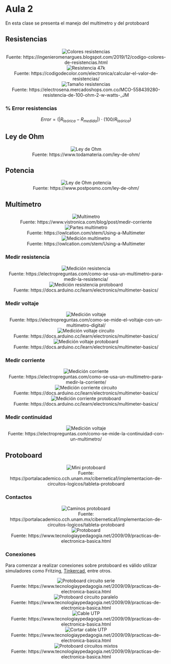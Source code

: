<h1>Aula 2</h1>

En esta clase se presenta el manejo del multímetro y del protoboard

<h2>Resistencias</h2>

<div align="center">
<img src="Imagenes/image-10.png" alt="Colores resistencias"/>
<br>
<figcaption>Fuente: https://ingenieromenargues.blogspot.com/2019/12/codigo-colores-de-resistencias.html</figcaption>
</div>

<div align="center">
<img src="Imagenes/image-12.png" alt="Resistencia 47k"/>
<br>
<figcaption>Fuente: https://codigodecolor.com/electronica/calcular-el-valor-de-resistencias/</figcaption>
</div>

<div align="center">
<img src="Imagenes/image-11.png" alt="Tamaño resistencias"/>
<br>
<figcaption>Fuente: https://electrosena.mercadoshops.com.co/MCO-558439280-resistencia-de-100-ohm-2-w-watts-_JM</figcaption>
</div>

<h3>% Error resistencias</h3>

$$Error = (|R_{teórica}-R_{medida}|) \cdot (100/R_{teórica}) $$

<h2>Ley de Ohm</h2>

<div align="center">
<img src="Imagenes/image-8.png" alt="Ley de Ohm"/>
<br>
<figcaption>Fuente: https://www.todamateria.com/ley-de-ohm/</figcaption>
</div>

<h2>Potencia</h2>

<div align="center">
<img src="Imagenes/image-9.png" alt="Ley de Ohm potencia"/>
<br>
<figcaption>Fuente: https://www.postposmo.com/ley-de-ohm/</figcaption>
</div>

<h2>Multímetro</h2>

<div align="center">
<img src="Imagenes/image-16.png" alt="Multímetro"/>
<br>
<figcaption>Fuente: https://www.vistronica.com/blog/post/medir-corriente</figcaption>
</div>

<div align="center">
<img src="Imagenes/image-18.png" alt="Partes multímetro"/>
<br>
<figcaption>Fuente: https://owlcation.com/stem/Using-a-Multimeter</figcaption>
</div>

<div align="center">
<img src="Imagenes/image-19.png" alt="Medición multímetro"/>
<br>
<figcaption>Fuente: https://owlcation.com/stem/Using-a-Multimeter</figcaption>
</div>

<h3>Medir resistencia</h3>

<div align="center">
<img src="Imagenes/image-13.png" alt="Medición resistencia"/>
<br>
<figcaption>Fuente: https://electropreguntas.com/como-se-usa-un-multimetro-para-medir-la-resistencia/</figcaption>
</div>

<div align="center">
<img src="Imagenes/image-22.png" alt="Medición resistencia protoboard"/>
<br>
<figcaption>Fuente: https://docs.arduino.cc/learn/electronics/multimeter-basics/</figcaption>
</div>


<h3>Medir voltaje</h3>

<div align="center">
<img src="Imagenes/image-14.png" alt="Medición voltaje"/>
<br>
<figcaption>Fuente: https://electropreguntas.com/como-se-mide-el-voltaje-con-un-multimetro-digital/</figcaption>
</div>

<div align="center">
<img src="Imagenes/image-21.png" alt="Medición voltaje circuito"/>
<br>
<figcaption>Fuente: https://docs.arduino.cc/learn/electronics/multimeter-basics/</figcaption>
</div>

<div align="center">
<img src="Imagenes/image-20.png" alt="Medición voltaje protoboard"/>
<br>
<figcaption>Fuente: https://docs.arduino.cc/learn/electronics/multimeter-basics/</figcaption>
</div>

<h3>Medir corriente</h3>

<div align="center">
<img src="Imagenes/image-17.png" alt="Medición corriente"/>
<br>
<figcaption>Fuente: https://electropreguntas.com/como-se-usa-un-multimetro-para-medir-la-corriente/</figcaption>
</div>

<div align="center">
<img src="Imagenes/image-23.png" alt="Medición corriente circuito"/>
<br>
<figcaption>Fuente: https://docs.arduino.cc/learn/electronics/multimeter-basics/</figcaption>
</div>

<div align="center">
<img src="Imagenes/image-24.png" alt="Medición corriente protoboard"/>
<br>
<figcaption>Fuente: https://docs.arduino.cc/learn/electronics/multimeter-basics/</figcaption>
</div>

<h3>Medir continuidad</h3>

<div align="center">
<img src="Imagenes/image-15.png" alt="Medición voltaje"/>
<br>
<figcaption>Fuente: https://electropreguntas.com/como-se-mide-la-continuidad-con-un-multimetro/</figcaption>
</div>


<h2>Protoboard</h2>

<div align="center">
<img src="Imagenes/image-1.png" alt="Mini protoboard"/>
<br>
<figcaption>Fuente: https://portalacademico.cch.unam.mx/cibernetica1/implementacion-de-circuitos-logicos/tableta-protoboard</figcaption>
</div>

<h3>Contactos</h3>

<div align="center">
<img src="Imagenes/image.png" alt="Caminos protoboard"/>
<br>
<figcaption>Fuente: https://portalacademico.cch.unam.mx/cibernetica1/implementacion-de-circuitos-logicos/tableta-protoboard</figcaption>
</div>

<div align="center">
<img src="Imagenes/image-2.png" alt="Protoboard"/>
<br>
<figcaption>Fuente: https://www.tecnologiaypedagogia.net/2009/09/practicas-de-electronica-basica.html</figcaption>
</div>

<h3>Conexiones</h3>

Para comenzar a realizar conexiones sobre protoboard es válido utilizar simuladores como Fritzing, <a href="https://www.tinkercad.com/things/hNhkacFMO2w-switch-on-led">Tinkercad</a>, entre otros.

<div align="center">
<img src="Imagenes/image-3.png" alt="Protoboard circuito serie"/>
<br>
<figcaption>Fuente: https://www.tecnologiaypedagogia.net/2009/09/practicas-de-electronica-basica.html</figcaption>
</div>

<div align="center">
<img src="Imagenes/image-4.png" alt="Protoboard circuito paralelo"/>
<br>
<figcaption>Fuente: https://www.tecnologiaypedagogia.net/2009/09/practicas-de-electronica-basica.html</figcaption>
</div>

<div align="center">
<img src="Imagenes/image-5.png" alt="Cable UTP"/>
<br>
<figcaption>Fuente: https://www.tecnologiaypedagogia.net/2009/09/practicas-de-electronica-basica.html</figcaption>
</div>

<div align="center">
<img src="Imagenes/image-6.png" alt="Cortar cable UTP"/>
<br>
<figcaption>Fuente: https://www.tecnologiaypedagogia.net/2009/09/practicas-de-electronica-basica.html</figcaption>
</div>

<div align="center">
<img src="Imagenes/image-7.png" alt="Protoboard circuitos mixtos"/>
<br>
<figcaption>Fuente: https://www.tecnologiaypedagogia.net/2009/09/practicas-de-electronica-basica.html</figcaption>
</div>